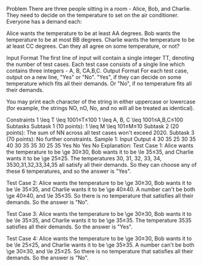 Problem
There are three people sitting in a room - Alice, Bob, and Charlie. They need to decide on the temperature to set on the air conditioner. Everyone has a demand each:

Alice wants the temperature to be at least AA degrees.
Bob wants the temperature to be at most BB degrees.
Charlie wants the temperature to be at least CC degrees.
Can they all agree on some temperature, or not?

Input Format
The first line of input will contain a single integer TT, denoting the number of test cases.
Each test case consists of a single line which contains three integers - A, B, CA,B,C.
Output Format
For each test case, output on a new line, "Yes" or "No". "Yes", if they can decide on some temperature which fits all their demands. Or "No", if no temperature fits all their demands.

You may print each character of the string in either uppercase or lowercase (for example, the strings NO, nO, No, and no will all be treated as identical).

Constraints
1 \leq T \leq 1001≤T≤100
1 \leq A, B, C \leq 1001≤A,B,C≤100
Subtasks
Subtask 1 (10 points): 1 \leq M \leq 101≤M≤10
Subtask 2 (20 points): The sum of NN across all test cases won't exceed 2020.
Subtask 3 (70 points): No further constraints.
Sample 1:
Input
Output
4
30 35 25
30 35 40
30 35 35
30 25 35
Yes
No
Yes
No
Explanation:
Test Case 1: Alice wants the temperature to be \ge 30≥30, Bob wants it to be \le 35≤35, and Charlie wants it to be \ge 25≥25. The temperatures 30, 31, 32, 33, 34, 3530,31,32,33,34,35 all satisfy all their demands. So they can choose any of these 6 temperatures, and so the answer is "Yes".

Test Case 2: Alice wants the temperature to be \ge 30≥30, Bob wants it to be \le 35≤35, and Charlie wants it to be \ge 40≥40. A number can't be both \ge 40≥40, and \le 35≤35. So there is no temperature that satisfies all their demands. So the answer is "No".

Test Case 3: Alice wants the temperature to be \ge 30≥30, Bob wants it to be \le 35≤35, and Charlie wants it to be \ge 35≥35. The temperature 3535 satisfies all their demands. So the answer is "Yes".

Test Case 4: Alice wants the temperature to be \ge 30≥30, Bob wants it to be \le 25≤25, and Charlie wants it to be \ge 35≥35. A number can't be both \ge 30≥30, and \le 25≤25. So there is no temperature that satisfies all their demands. So the answer is "No".

